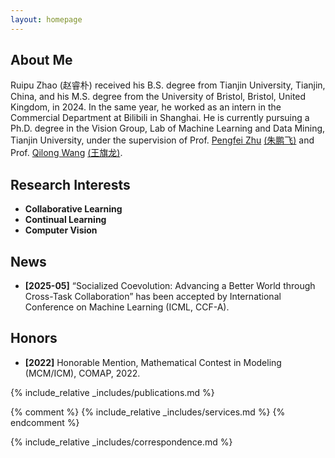 ```yaml
---
layout: homepage
---
```


## About Me

Ruipu Zhao (赵睿朴) received his B.S. degree from Tianjin University, Tianjin, China, and his M.S. degree from the University of Bristol, Bristol, United Kingdom, in 2024. In the same year, he worked as an intern in the Commercial Department at Bilibili in Shanghai. He is currently pursuing a Ph.D. degree in the Vision Group, Lab of Machine Learning and Data Mining, Tianjin University, under the supervision of Prof. [Pengfei Zhu](https://scholar.google.com/citations?user=iS27HZ8AAAAJ&hl=zh-CN) [(朱鹏飞)](http://aiskyeye.com/) and Prof. [Qilong Wang](https://scholar.google.com/citations?user=qdPVJN0AAAAJ&hl=zh-CN) [(王旗龙)](https://csqlwang.github.io/homepage/).

## Research Interests

- **Collaborative Learning** 
- **Continual Learning** 
- **Computer Vision**

## News

- **[2025-05]** “Socialized Coevolution: Advancing a Better World through Cross-Task Collaboration” has been accepted by International Conference on Machine Learning (ICML, CCF-A).

## Honors

- **[2022]** Honorable Mention, Mathematical Contest in Modeling (MCM/ICM), COMAP, 2022.

{% include_relative _includes/publications.md %}

{% comment %}
{% include_relative _includes/services.md %}
{% endcomment %}

{% include_relative _includes/correspondence.md %}
